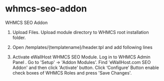 # whmcs-seo-addon
WHMCS SEO Addon

1. Upload Files.
	Upload module directory to WHMCS root installation folder.

2. Open /templates/{templatename}/header.tpl and add following lines
        <title>{if $seotitle eq ""} {if $kbarticle.title}{$kbarticle.title} - {/if}{$companyname} - {$pagetitle} {else} {$seotitle} {/if}</title>
        <meta name="keywords" content="{$seokeyword}">
        <meta name="description" content="{$seodecription}">
        <meta property="og:url" content="{$fburl}" />
        <meta property="og:type" content="{$fbtype}" />
        <meta property="og:title" content="{$fbtitle}" />
        <meta property="og:description" content="{$fbdesc}" />
        <meta property="og:image" content="{$fbimage}" />

3. Activate eWallHost WHMCS SEO Module.
        Log in to WHMCS Admin Panel . Go to  'Setup' -> 'Addon Modules'. Find 'eWallHost.com SEO Addon' and then click 'Activate' button. Click ‘Configure’ Button enable check boxes of WHMCS Roles and press 'Save Changes'.
